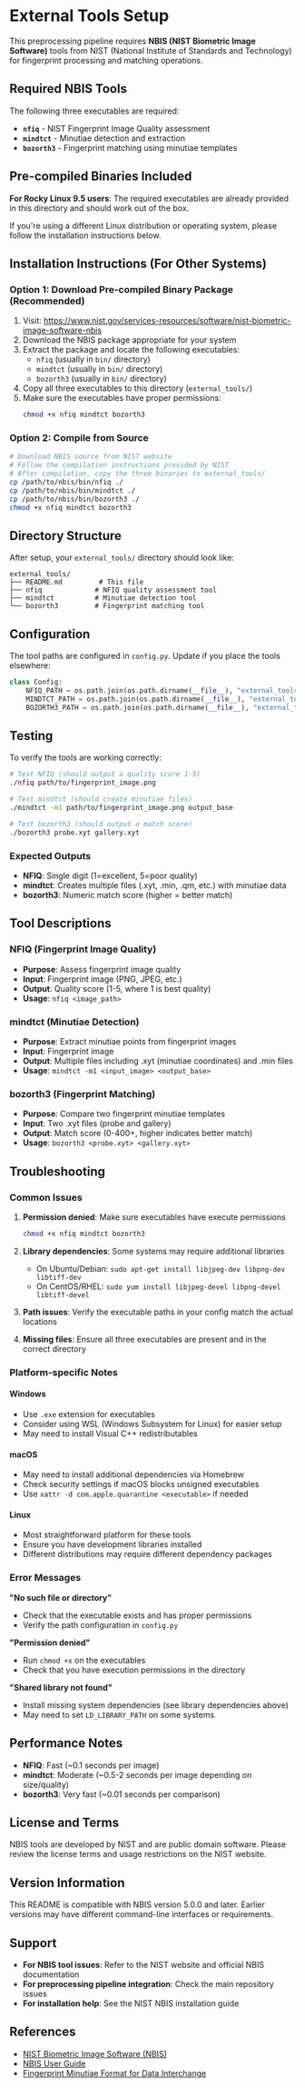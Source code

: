 # External Tools Setup

This preprocessing pipeline requires **NBIS (NIST Biometric Image Software)** tools from NIST (National Institute of Standards and Technology) for fingerprint processing and matching operations.

## Required NBIS Tools

The following three executables are required:

- **`nfiq`** - NIST Fingerprint Image Quality assessment
- **`mindtct`** - Minutiae detection and extraction 
- **`bozorth3`** - Fingerprint matching using minutiae templates

## Pre-compiled Binaries Included

**For Rocky Linux 9.5 users**: The required executables are already provided in this directory and should work out of the box.

If you're using a different Linux distribution or operating system, please follow the installation instructions below.

## Installation Instructions (For Other Systems)

### Option 1: Download Pre-compiled Binary Package (Recommended)

1. Visit: https://www.nist.gov/services-resources/software/nist-biometric-image-software-nbis
2. Download the NBIS package appropriate for your system
3. Extract the package and locate the following executables:
   - `nfiq` (usually in `bin/` directory)
   - `mindtct` (usually in `bin/` directory) 
   - `bozorth3` (usually in `bin/` directory)
4. Copy all three executables to this directory (`external_tools/`)
5. Make sure the executables have proper permissions:
   ```bash
   chmod +x nfiq mindtct bozorth3
   ```

### Option 2: Compile from Source

```bash
# Download NBIS source from NIST website
# Follow the compilation instructions provided by NIST
# After compilation, copy the three binaries to external_tools/
cp /path/to/nbis/bin/nfiq ./
cp /path/to/nbis/bin/mindtct ./
cp /path/to/nbis/bin/bozorth3 ./
chmod +x nfiq mindtct bozorth3
```

## Directory Structure

After setup, your `external_tools/` directory should look like:

```
external_tools/
├── README.md         # This file
├── nfiq             # NFIQ quality assessment tool
├── mindtct          # Minutiae detection tool
└── bozorth3         # Fingerprint matching tool
```

## Configuration

The tool paths are configured in `config.py`. Update if you place the tools elsewhere:

```python
class Config:
    NFIQ_PATH = os.path.join(os.path.dirname(__file__), "external_tools", "nfiq")
    MINDTCT_PATH = os.path.join(os.path.dirname(__file__), "external_tools", "mindtct")
    BOZORTH3_PATH = os.path.join(os.path.dirname(__file__), "external_tools", "bozorth3")
```

## Testing

To verify the tools are working correctly:

```bash
# Test NFIQ (should output a quality score 1-5)
./nfiq path/to/fingerprint_image.png

# Test mindtct (should create minutiae files)
./mindtct -m1 path/to/fingerprint_image.png output_base

# Test bozorth3 (should output a match score)
./bozorth3 probe.xyt gallery.xyt
```

### Expected Outputs

- **NFIQ**: Single digit (1=excellent, 5=poor quality)
- **mindtct**: Creates multiple files (.xyt, .min, .qm, etc.) with minutiae data
- **bozorth3**: Numeric match score (higher = better match)

## Tool Descriptions

### NFIQ (Fingerprint Image Quality)
- **Purpose**: Assess fingerprint image quality
- **Input**: Fingerprint image (PNG, JPEG, etc.)
- **Output**: Quality score (1-5, where 1 is best quality)
- **Usage**: `nfiq <image_path>`

### mindtct (Minutiae Detection)
- **Purpose**: Extract minutiae points from fingerprint images
- **Input**: Fingerprint image
- **Output**: Multiple files including .xyt (minutiae coordinates) and .min files
- **Usage**: `mindtct -m1 <input_image> <output_base>`

### bozorth3 (Fingerprint Matching)
- **Purpose**: Compare two fingerprint minutiae templates
- **Input**: Two .xyt files (probe and gallery)
- **Output**: Match score (0-400+, higher indicates better match)
- **Usage**: `bozorth3 <probe.xyt> <gallery.xyt>`

## Troubleshooting

### Common Issues

1. **Permission denied**: Make sure executables have execute permissions
   ```bash
   chmod +x nfiq mindtct bozorth3
   ```

2. **Library dependencies**: Some systems may require additional libraries
   - On Ubuntu/Debian: `sudo apt-get install libjpeg-dev libpng-dev libtiff-dev`
   - On CentOS/RHEL: `sudo yum install libjpeg-devel libpng-devel libtiff-devel`

3. **Path issues**: Verify the executable paths in your config match the actual locations

4. **Missing files**: Ensure all three executables are present and in the correct directory

### Platform-specific Notes

#### Windows
- Use `.exe` extension for executables
- Consider using WSL (Windows Subsystem for Linux) for easier setup
- May need to install Visual C++ redistributables

#### macOS  
- May need to install additional dependencies via Homebrew
- Check security settings if macOS blocks unsigned executables
- Use `xattr -d com.apple.quarantine <executable>` if needed

#### Linux
- Most straightforward platform for these tools
- Ensure you have development libraries installed
- Different distributions may require different dependency packages

### Error Messages

**"No such file or directory"**
- Check that the executable exists and has proper permissions
- Verify the path configuration in `config.py`

**"Permission denied"**
- Run `chmod +x` on the executables
- Check that you have execution permissions in the directory

**"Shared library not found"**
- Install missing system dependencies (see library dependencies above)
- May need to set `LD_LIBRARY_PATH` on some systems

## Performance Notes

- **NFIQ**: Fast (~0.1 seconds per image)
- **mindtct**: Moderate (~0.5-2 seconds per image depending on size/quality)
- **bozorth3**: Very fast (~0.01 seconds per comparison)

## License and Terms

NBIS tools are developed by NIST and are public domain software. Please review the license terms and usage restrictions on the NIST website.

## Version Information

This README is compatible with NBIS version 5.0.0 and later. Earlier versions may have different command-line interfaces or requirements.

## Support

- **For NBIS tool issues**: Refer to the NIST website and official NBIS documentation
- **For preprocessing pipeline integration**: Check the main repository issues
- **For installation help**: See the NIST NBIS installation guide

## References

- [NIST Biometric Image Software (NBIS)](https://www.nist.gov/services-resources/software/nist-biometric-image-software-nbis)
- [NBIS User Guide](https://www.nist.gov/document/nbis-user-guide)
- [Fingerprint Minutiae Format for Data Interchange](https://www.nist.gov/publications/fingerprint-minutiae-format-data-interchange)